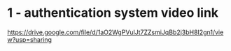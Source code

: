 # 1 - authentication system video link
https://drive.google.com/file/d/1aO2WgPVulJt7ZZsmiJqBb2j3bH8I2gn1/view?usp=sharing
